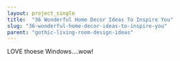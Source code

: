 ```yaml
---
layout: project_single
title:  "36 Wonderful Home Decor Ideas To Inspire You"
slug: "36-wonderful-home-decor-ideas-to-inspire-you"
parent: "gothic-living-room-design-ideas"
---
```

LOVE thoese Windows....wow!